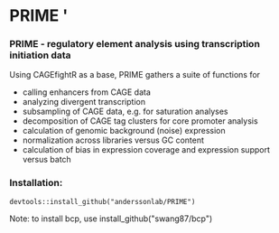 # PRIME '

### PRIME - regulatory element analysis using transcription initiation data

Using CAGEfightR as a base, PRIME gathers a suite of functions for

* calling enhancers from CAGE data
* analyzing divergent transcription
* subsampling of CAGE data, e.g. for saturation analyses
* decomposition of CAGE tag clusters for core promoter analysis
* calculation of genomic background (noise) expression
* normalization across libraries versus GC content
* calculation of bias in expression coverage and expression support versus batch

### Installation:
```
devtools::install_github("anderssonlab/PRIME")
```

Note: to install bcp, use install_github("swang87/bcp")
